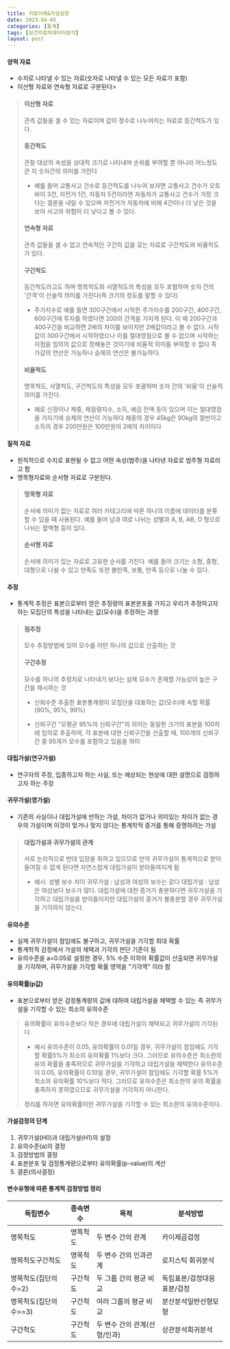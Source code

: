 ```yaml
---
title: 자료이해&가설검정
date: 2023-04-05
categories: [통계]
tags: [보건의료빅데이터분석]
layout: post
---
```


#### 양적 자료

- 수치로 나타낼 수 있는 자료(숫자로 나타낼 수 있는 모든 자료가 포함)
- 이산형 자료와 연속형 자료로 구분된다>
> 
> 
> #### 이산형 자료
> 
> 
> 관측 값들을 셀 수 있는 자료이며 값이 정수로 나누어지는 자료로 등간척도가 있다.
> 
> 
> #### 등간척도
> 
> 
> 관찰 대상의 속성을 상대적 크기로 나타내며 순위를 부여할 뿐 아니라 어느정도 큰 지 숫자간의 의미를 가진다
>
> - 예를 들어 교통사고 건수로 등간척도를 나누어 보자면 교통사고 건수가 오토바이 3건, 자전거 1건, 자동차 5건이라면 자동차가 교통사고 건수가 가장 크다는 결론을 내릴 수 있으며 자전거가 자동차에 비해 4건이나 더 낮은 것을 보아 사고의 위험이 더 낮다고 볼 수 있다.
> 
>
> 
> 
> 
> #### 연속형 자료
> 
> 
> 관측 값들을 셀 수 없고 연속적인 구간의 값을 갖는 자료로 구간척도와 비율척도가 있다.
> 
> 
> #### 구간척도
> 
> 
> 등간척도라고도 하며 명목척도와 서열척도의 특성을 모두 포함하며 숫자 간의 '간격'이 산술적 의미를 가진다(즉 크기의 정도를 말할 수 있다)
>
> - 주가지수로 예를 들면  300구간에서 시작한 주가지수를 200구간, 400구간, 600구간에 투자를 하였다면 200의 간격을 가지게 된다.
> 이 때 200구간과 400구간을 비교하면 2배의 차이를 보이지만 2배값이라고 볼 수 없다.
> 시작값이 300구간에서 시작하였으나 이를 절대영점으로 볼 수 없으며 시작하는 지점을 임의의 값으로 정해놓은 것이기에 비율적 의미를 부여할 수 없다
> 즉 가감의 연산은 가능하나 승제의 연산은 불가능하다.
> 
> 
> 
> #### 비율척도
> 
> 
> 명목척도, 서열척도, 구간척도의 특성을 모두 포괄하며 숫자 간의 '비율'이 산술적 의미를 가진다.
>
> - 예로 신장이나 체중, 체질량지수, 소득, 예금 잔액 등이 있으며 이는 절대영점을 가지기에 승제의 연산이 가능하다
> 체중의 경우 45kg은 90kg의 절반이고 소득의 경우 200만원은 100만원의 2배의 차이이다
> 
> 

#### 질적 자료

- 원칙적으로 수치로 표현될 수 없고 어떤 속성(범주)을 나타낸 자료로 범주형 자료라고 함
- 명목형자료와 순서형 자료로 구분된다.

> 
> 
> 
> #### 멍목형 자료
> 
> 
> 순서에 의미가 없는 자료로 여러 카테고리에 따른 하나의 이름에 데이터를 분류할 수 있을 때 사용된다.
> 예를 들어 남과 여로 나뉘는 성별과 A, B, AB, O 형으로 나뉘는 혈액형 등이 있다.
> 
> 
> #### 순서형 자료
> 
> 
> 순서에 의미가 있는 자료로 고유한 순서를 가진다.
> 예를 들어 크기는 소형, 중형, 대형으로 나뉠 수 있고 만족도 또한 불만족, 보통, 만족 등으로 나눌 수 있다.
> 

#### 추정

- 통계적 추정은 표본으로부터 얻은 추정량의 표본분포를 가지고 우리가 추정하고자 하는 모집단의 특성을 나타내는 값(모수)을 추정하는 과정

> 
> 
> 
> #### 점추정
> 
> 
> 모수 추정방법에 있어 모수를 어떤 하나의 값으로 산출하는 것
> 
> 
> #### 구간추정
> 
> 
> 모수를 하나의 추정치로 나타내기 보다는 실제 모수가 존재할 가능성이 높은 구간을 제시하는 것
>
> - 신뢰수준
> 추출한 표본통계량이 모집단을 대표하는 값(모수)에 속할 확률(90%, 95%, 99%)
>
> - 신뢰구간
> "모평균 95%의 신뢰구간"의 의미는 동일한 크기의 표본을 100차례 임의로 추출하여, 각 표본에 대한 신뢰구간을 산출할 때, 100개의 신뢰구간 중 95개가 모수를 포함하고 있음을 의미
> 
> 

#### 대립가설(연구가설)

- 연구자의 주장, 입증하고자 하는 사실, 또는 예상되는 현상에 대한 설명으로 검정하고자 하는 주장

#### 귀무가설(영가설)

- 기존의 사실이나 대립가설에 반하는 가설, 차이가 없거나 의미있는 차이가 없는 경우의 가설이며 이것이 맞거나 맞지 않다는 통계학적 증거를 통해 증명하려는 가설

> 
> 
> 
> #### 대립가설과 귀무가설의 관계
> 
> 
> 서로 논리적으로 반대 입장을 취하고 있으므로 만약 귀무가설이 통계적으로 받아들여질 수 없게 된다면 자연스럽게 대립가설이 받아들여지게 됨
>
> - 예시. 성별 보수 차이
> 귀무가설 : 남성과 여성의 보수는 같다
> 대립가설 : 남성은 여성보다 보수가 많다.
> 대립가설에 대한 증거가 충분하다면 귀무가설을 기각하고 대립가설을 받아들이지만 대립가설의 증거가 불충분할 경우 귀무가설을 기각하지 않는다.
> 
> 

#### 유의수준

- 실제 귀무가설이 참임에도 불구하고, 귀무가설을 기각할 최대 확률
- 통계학적 검정에서 가설의 채택과 기각의 판단 기준이 됨
- 유의수준을 a=0.05로 설정한 경우, 5% 수준 이하의 확률값이 산출되면 귀무가설을 기각하며, 귀무가설을 기각할 확률 영역을 "기각역" 이라 함

#### 유의확률(p값)

- 표본으로부터 얻은 검정통계량의 값에 대하여 대립가설을 채택할 수 있는
즉 귀무가설을 기각할 수 있는 최소의 유의수준

> 
> 유의확률이 유의수준보다 작은 경우에 대립가설이 채택되고 귀무가설이 기각된다
>
> - 예시
> 유의수준이 0.05, 유의확률이 0.01일 경우,
> 귀무가설이 참임에도 기각할 확률5%가 최소의 유의확률 1%보다 크다.
> 그러므로 유의수준은 최소한의 유의 확률을 충족하므로 귀무가설을 기각하고 대립가설을 채택한다
> 유의수준이 0.05, 유의확률이 0.10일 경우,
> 귀무가설이 참임에도 기각할 확률 5%가 최소의 유의확률 10%보다 작다.
> 그러므로 유의수준은 최소한의 유의 확률을 충족하지 못하였으므로 귀무가설을 기각하지 아니한다.
> 
> 정리를 하자면 유의확률이란 귀무가설을 기각할 수 있는 최소한의 유의수준이다.
> 

#### 가설검정의 단계

1. 귀무가설(H0)과 대립가설(H1)의 설정
2. 유의수준(a)의 결정
3. 검정방법의 결정
4. 표본분포 및 검정통계량으로부터 유의확률(p-value)의 계산
5. 결론(의사결정)

#### 변수유형에 따른 통계적 검정방법 정리

| 독립변수 | 종속변수 | 목적 | 분석방법 |
| --- | --- | --- | --- |
| 명목척도 | 명목척도 | 두 변수 간의 관계 | 카이제곱검정 |
| 명목척도구간척도 | 명목척도 | 두 변수 간의 인과관계 | 로지스틱 회귀분석 |
| 명목척도(집단의 수=2) | 구간척도 | 두 그룹 간의 평균 비교 | 독립표본/검정대응표본/검정 |
| 명목척도(집단의 수>=3) | 구간척도 | 여러 그룹의 평균 비교 | 분산분석일반선형모형 |
| 구간척도 | 구간척도 | 두 변수 간의 관계(선형/인과) | 상관분석회귀분석 |